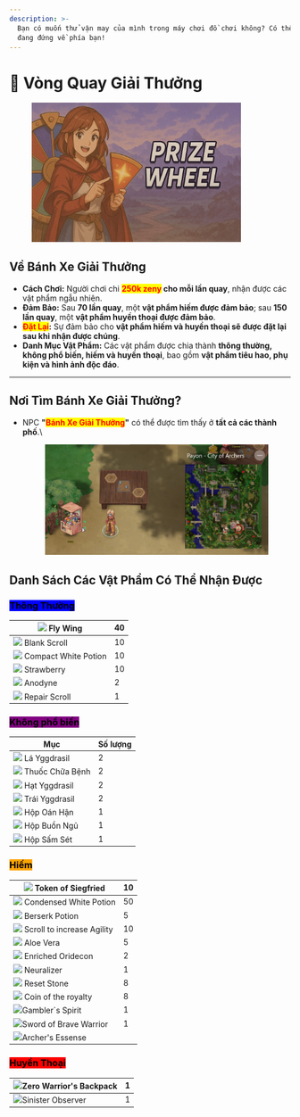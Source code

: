 ```yaml
---
description: >-
  Bạn có muốn thử vận may của mình trong máy chơi đồ chơi không? Có thể vận may
  đang đứng về phía bạn!
---
```


# 🎰 Vòng Quay Giải Thưởng

<figure><img src="../.gitbook/assets/image (579).png" alt="" width="375"><figcaption></figcaption></figure>

## **Về Bánh Xe Giải Thưởng**

* **Cách Chơi:** Người chơi chi <mark style="color:red;">**250k zeny**</mark>**&#x20;cho mỗi lần quay**, nhận được các vật phẩm ngẫu nhiên.
* **Đảm Bảo:** Sau **70 lần quay**, một **vật phẩm hiếm được đảm bảo**; sau **150 lần quay**, một **vật phẩm huyền thoại được đảm bảo**.
* <mark style="color:red;">**Đặt Lại**</mark>**:** Sự đảm bảo cho **vật phẩm hiếm và huyền thoại sẽ được đặt lại sau khi nhận được chúng**.
* **Danh Mục Vật Phẩm:** Các vật phẩm được chia thành **thông thường, không phổ biến, hiếm và huyền thoại**, bao gồm **vật phẩm tiêu hao, phụ kiện và hình ảnh độc đáo**.

***

## **Nơi Tìm Bánh Xe Giải Thưởng?**

*   NPC **"**<mark style="color:red;">**Bánh Xe Giải Thưởng**</mark>**"** có thể được tìm thấy ở **tất cả các thành phố**.\


    <figure><img src="../.gitbook/assets/image (580).png" alt=""><figcaption></figcaption></figure>

## **Danh Sách Các Vật Phẩm Có Thể Nhận Được**

### <mark style="background-color:blue;">**Thông Thường**</mark>

| ​![](https://files.gitbook.com/v0/b/gitbook-x-prod.appspot.com/o/spaces%2F5dw75qmKGvVS4vVNTE1B%2Fuploads%2FlzbYAxKqbUsegdUzNEsh%2F601.png?alt=media\&token=d9b7d87f-bbc1-4542-a111-48c9e07e39f5) Fly Wing             | 40 |
| --------------------------------------------------------------------------------------------------------------------------------------------------------------------------------------------------------------------- | -- |
| ​![](https://files.gitbook.com/v0/b/gitbook-x-prod.appspot.com/o/spaces%2F5dw75qmKGvVS4vVNTE1B%2Fuploads%2FlFPEpfx50XXMVcak5snn%2F7433.png?alt=media\&token=b7ae44b0-1b80-4d15-9296-cebd5b0c69cc) Blank Scroll        | 10 |
| ​![](https://files.gitbook.com/v0/b/gitbook-x-prod.appspot.com/o/spaces%2F5dw75qmKGvVS4vVNTE1B%2Fuploads%2F8u8w5QtsfNJyYFJmYdPO%2F547.png?alt=media\&token=e3e3fcfe-721c-478e-b418-5e8663f39ac4) Compact White Potion | 10 |
| ​![](https://files.gitbook.com/v0/b/gitbook-x-prod.appspot.com/o/spaces%2F5dw75qmKGvVS4vVNTE1B%2Fuploads%2F3u2tSvmnj2bZ7vsSmK1V%2F578.png?alt=media\&token=a75903b7-83df-44d0-80b3-7a5e612c6ec9) Strawberry           | 10 |
| ​![](https://files.gitbook.com/v0/b/gitbook-x-prod.appspot.com/o/spaces%2F5dw75qmKGvVS4vVNTE1B%2Fuploads%2FMrPD4KiWeLXZYfud445v%2F605.png?alt=media\&token=b1b209b5-883e-4676-84fd-a82ea2f6c6ec) Anodyne              | 2  |
| ​![](https://files.gitbook.com/v0/b/gitbook-x-prod.appspot.com/o/spaces%2F5dw75qmKGvVS4vVNTE1B%2Fuploads%2Fvb5vvXVQEVlUmtR7SrHZ%2F12216.png?alt=media\&token=56d0c7c0-7e5f-49df-ad46-78267c067545) Repair Scroll      | 1  |

### <mark style="background-color:purple;">Không phổ biến</mark>

| Mục                                             | Số lượng |
| ----------------------------------------------- | -------- |
| ![](../.gitbook/assets/610.png) Lá Yggdrasil    | 2        |
| ![](../.gitbook/assets/525.png) Thuốc Chữa Bệnh | 2        |
| ![](../.gitbook/assets/608.png) Hạt Yggdrasil   | 2        |
| ![](../.gitbook/assets/607.png) Trái Yggdrasil  | 2        |
| ![](../.gitbook/assets/12030.png) Hộp Oán Hận   | 1        |
| ![](../.gitbook/assets/12031.png) Hộp Buồn Ngủ  | 1        |
| ![](../.gitbook/assets/12028.png) Hộp Sấm Sét   | 1        |

### <mark style="background-color:orange;">Hiếm</mark>

| ​![](https://files.gitbook.com/v0/b/gitbook-x-prod.appspot.com/o/spaces%2F5dw75qmKGvVS4vVNTE1B%2Fuploads%2FfdEsKFtrlneEWDpLmNA5%2F7621.png?alt=media\&token=5bb151e0-881b-4e44-a35d-7e00e43ad17a) Token of Siegfried          | 10 |
| ----------------------------------------------------------------------------------------------------------------------------------------------------------------------------------------------------------------------------- | -- |
| ​![](https://files.gitbook.com/v0/b/gitbook-x-prod.appspot.com/o/spaces%2F5dw75qmKGvVS4vVNTE1B%2Fuploads%2FCXfBWnZOcyZsxqkTyQ6y%2F547.png?alt=media\&token=2cdd332b-781c-41e7-85c6-c786246c0ece) Condensed White Potion       | 50 |
| ​![](https://files.gitbook.com/v0/b/gitbook-x-prod.appspot.com/o/spaces%2F5dw75qmKGvVS4vVNTE1B%2Fuploads%2FHxwUvYXE445xKTIfo60R%2F657.png?alt=media\&token=8972c605-6ed4-4c5b-a495-3968119ba782) Berserk Potion               | 5  |
| ​![](https://files.gitbook.com/v0/b/gitbook-x-prod.appspot.com/o/spaces%2F5dw75qmKGvVS4vVNTE1B%2Fuploads%2FqftqYD51GkuixTSIfdt6%2F12216.png?alt=media\&token=268db6b2-3cd0-40d2-8599-331c61875b2e) Scroll to increase Agility | 10 |
| ​![](https://files.gitbook.com/v0/b/gitbook-x-prod.appspot.com/o/spaces%2F5dw75qmKGvVS4vVNTE1B%2Fuploads%2FPOXgh8oTMblxhBuOrjtn%2F606.png?alt=media\&token=80c5fb81-654d-41ac-9c04-1adf83f574e4) Aloe Vera                    | 5  |
| ​![](https://files.gitbook.com/v0/b/gitbook-x-prod.appspot.com/o/spaces%2F5dw75qmKGvVS4vVNTE1B%2Fuploads%2FvhewgCo4LHqtbL4Fsz22%2F7620.png?alt=media\&token=e7ce0a8f-9078-4f5b-be8e-40e828a16bee) Enriched Oridecon           | 2  |
| ​![](https://files.gitbook.com/v0/b/gitbook-x-prod.appspot.com/o/spaces%2F5dw75qmKGvVS4vVNTE1B%2Fuploads%2FWapVpYm6WSNmN4pD4Fkx%2F12213.png?alt=media\&token=808ad069-2a09-4458-8de8-e09840fa410c) Neuralizer                 | 1  |
| ​![](https://files.gitbook.com/v0/b/gitbook-x-prod.appspot.com/o/spaces%2F5dw75qmKGvVS4vVNTE1B%2Fuploads%2Foi4nnMHdv4Fk6nA9fENn%2F6320.png?alt=media\&token=053673e7-4456-41dd-acbf-8ee774c7ccbf) Reset Stone                 | 8  |
| ​![](https://files.gitbook.com/v0/b/gitbook-x-prod.appspot.com/o/spaces%2F5dw75qmKGvVS4vVNTE1B%2Fuploads%2FMzdVYU3nZAFE0LGH8KzK%2F671.png?alt=media\&token=082cf71b-042c-4428-a9ce-929f3610e519) Coin of the royalty          | 8  |
| ​![](https://files.gitbook.com/v0/b/gitbook-x-prod.appspot.com/o/spaces%2F5dw75qmKGvVS4vVNTE1B%2Fuploads%2FYoDWkkyNZ9iVwplbSv1B%2Fe3.gif?alt=media\&token=75a34995-5678-467e-b866-17e1123e4e76)Gambler\`s Spirit              | 1  |
| ​![](https://files.gitbook.com/v0/b/gitbook-x-prod.appspot.com/o/spaces%2F5dw75qmKGvVS4vVNTE1B%2Fuploads%2FdCsxneuI5mv38Sp8gqOy%2Fe1.gif?alt=media\&token=e69d5d11-b8be-4f13-9f48-4fd26c6bfef8)Sword of Brave Warrior         | 1  |
| ​![](https://files.gitbook.com/v0/b/gitbook-x-prod.appspot.com/o/spaces%2F5dw75qmKGvVS4vVNTE1B%2Fuploads%2FNA4LmYpXB30bMkwcfdyM%2Fe2.gif?alt=media\&token=d6b13cfb-8966-4a56-a78d-eec8327bab7f)Archer's Essense               |    |

### <mark style="background-color:red;">Huyền Thoại</mark>

| ​![](https://files.gitbook.com/v0/b/gitbook-x-prod.appspot.com/o/spaces%2F5dw75qmKGvVS4vVNTE1B%2Fuploads%2FI7dBKDIPA4O4byKSWcPu%2Fe4.gif?alt=media\&token=7e034d49-29ae-47ca-93e6-8f017ad9cdf7)​Zero Warrior's Backpack | 1 |
| ----------------------------------------------------------------------------------------------------------------------------------------------------------------------------------------------------------------------- | - |
| ​![](https://files.gitbook.com/v0/b/gitbook-x-prod.appspot.com/o/spaces%2F5dw75qmKGvVS4vVNTE1B%2Fuploads%2FP9W2Aum3Z1rUjhq7SU6g%2Fe5.gif?alt=media\&token=78e51e5e-dcfd-4017-8640-e70915331ed1)Sinister Observer        | 1 |

